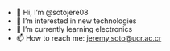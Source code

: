 - 👋 Hi, I’m @sotojere08
- 👀 I’m interested in new technologies
- 🌱 I’m currently learning electronics
- 📫 How to reach me: jeremy.soto@ucr.ac.cr

<!---
sotojere08/sotojere08 is a ✨ special ✨ repository because its `README.md` (this file) appears on your GitHub profile.
You can click the Preview link to take a look at your changes.
--->
